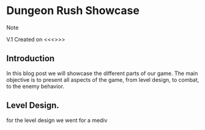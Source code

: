 # Dungeon Rush Showcase
> [!NOTE]
> V.1 Created on <<<>>>

## Introduction
In this blog post we will showcase the different parts of our game. The main objective is to present all aspects of the game, from level design, to combat, to the enemy behavior.

## Level Design.

for the level design we went for a mediv
